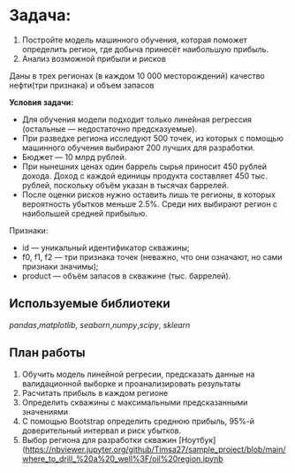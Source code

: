 # Задача:
1. Постройте модель машинного обучения, которая поможет определить регион, где добыча принесёт наибольшую прибыль. 
2. Анализ возможной прибыли и рисков

Даны в трех регионах (в каждом 10 000 месторождений) качество нефти(три признака) и объем запасов

**Условия задачи:**

- Для обучения модели подходит только линейная регрессия (остальные — недостаточно предсказуемые).
- При разведке региона исследуют 500 точек, из которых с помощью машинного обучения выбирают 200 лучших для разработки.
- Бюджет — 10 млрд рублей.
- При нынешних ценах один баррель сырья приносит 450 рублей дохода. Доход с каждой единицы продукта составляет 450 тыс. рублей, поскольку объём указан в тысячах баррелей.
- После оценки рисков нужно оставить лишь те регионы, в которых вероятность убытков меньше 2.5%. Среди них выбирают регион с наибольшей средней прибылью.

Признаки:
- id — уникальный идентификатор скважины;
- f0, f1, f2 — три признака точек (неважно, что они означают, но сами признаки значимы);
- product — объём запасов в скважине (тыс. баррелей).



## Используемые библиотеки
*pandas*,*matplotlib*, *seaborn*,*numpy*,*scipy*, *sklearn*

## План работы

1. Обучить модель линейной регресии, предсказать данные на валидационной выборке и проанализировать результаты
2. Расчитать прибыль в каждом регионе
3. Определить скважины с максимальными предсказанными значениями
4. С помощью Bootstrap определить среднюю прибыль, 95%-й доверительный интервал и риск убытков.
5. Выбор региона для разработки скважин
[Ноутбук](https://nbviewer.jupyter.org/github/Timsa27/sample_project/blob/main/where_to_drill_%20a%20_well%3F/oil%20region.ipynb
